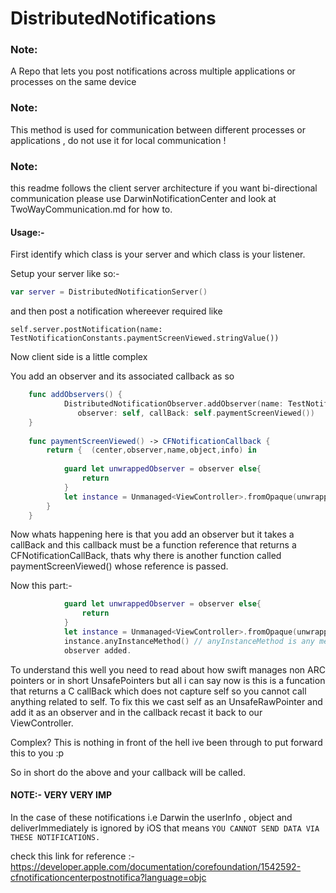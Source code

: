 # DistributedNotifications
### Note:
A Repo that lets you post notifications across multiple applications or processes on the same device

### Note:
This method is used for communication between different processes or applications , do not use it for local communication !

### Note:
this readme follows the client server architecture if you want bi-directional communication please use DarwinNotificationCenter and look at TwoWayCommunication.md for how to.

#### Usage:-
First identify which class is your server and which class is your listener.

Setup your server like so:-

```swift
var server = DistributedNotificationServer()
```
and then post a notification whereever required like 

```swiftswift
self.server.postNotification(name: TestNotificationConstants.paymentScreenViewed.stringValue())
```

Now client side is a little complex

You add an observer and its associated callback as so

```swift
    func addObservers() {
            DistributedNotificationObserver.addObserver(name: TestNotificationConstants.paymentScreenViewed.stringValue(),
               observer: self, callBack: self.paymentScreenViewed())
    }
    
    func paymentScreenViewed() -> CFNotificationCallback {
        return {  (center,observer,name,object,info) in
            
            guard let unwrappedObserver = observer else{
                return
            }
            let instance = Unmanaged<ViewController>.fromOpaque(unwrappedObserver).takeUnretainedValue()
        }
    }
```

Now whats happening here is that you add an observer but it takes a callBack and this callback must be a function reference
that returns a CFNotificationCallBack, thats why there is another function called paymentScreenViewed() whose reference is 
passed.

Now this part:-
```swift
            guard let unwrappedObserver = observer else{
                return
            }
            let instance = Unmanaged<ViewController>.fromOpaque(unwrappedObserver).takeUnretainedValue()
            instance.anyInstanceMethod() // anyInstanceMethod is any method of the class ViewController or ideally
            observer added.
```
To understand this well you need to read about how swift manages non ARC pointers or in short UnsafePointers but all i can say
now is this is a funcation that returns a C callBack which does not capture self so you cannot call anything related to self.
To fix this we cast self as an UnsafeRawPointer and add it as an observer and in the callback recast it back to our
ViewController.

Complex? This is nothing in front of the hell ive been through to put forward this to you :p

So in short do the above and your callback will be called.

#### NOTE:- VERY VERY IMP

In the case of these notifications i.e Darwin the userInfo , object and deliverImmediately is ignored by iOS that means 
`YOU CANNOT SEND DATA VIA THESE NOTIFICATIONS.`

check this link for reference :-
https://developer.apple.com/documentation/corefoundation/1542592-cfnotificationcenterpostnotifica?language=objc 

